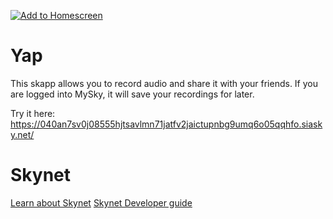 [![Add to Homescreen](https://img.shields.io/badge/Skynet-Add%20To%20Homescreen-00c65e?logo=skynet&labelColor=0d0d0d)](https://homescreen.hns.siasky.net/#/skylink/AQCrn58EwIKUsZ94r9bXOGauv-KapM77N1wT62jYAXWovw)

# Yap

This skapp allows you to record audio and share it with your friends.
If you are logged into MySky, it will save your recordings for later.

Try it here: https://040an7sv0j08555hjtsavlmn71jatfv2jaictupnbg9umq6o05qqhfo.siasky.net/

# Skynet

[Learn about Skynet](https://support.siasky.net)
[Skynet Developer guide](https://docs.siasky.net)